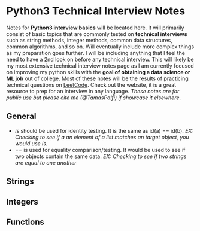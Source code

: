 # Python3 Technical Interview Notes
Notes for **Python3 interview basics** will be located here.  It will primarily consist of basic topics that are commonly tested on **technical interviews** such as string methods, integer methods, common data structures, common algorithms, and so on.  Will eventually include more complex things as my preparation goes further.  I will be including anything that I feel the need to have a 2nd look on before any technical interview.  This will likely be my most extensive technical interview notes page as I am currently focused on improving my python skills with the **goal of obtaining a data science or ML job** out of college.  Most of these notes will be the results of practicing technical questions on [LeetCode](https://leetcode.com/).  Check out the website, it is a great resource to prep for an interview in any language.  *These notes are for public use but please cite me (@TamasPalfi) if showcase it elsewhere*. 

## General 
- *is* should be used for identity testing.  It is the same as id(a) == id(b).  *EX: Checking to see if a an element of a list matches an target object, you would use is.*
- *==* is used for equality comparison/testing.  It would be used to see if two objects contain the same data.  *EX: Checking to see if two strings are equal to one another*

## Strings



## Integers


## Functions
